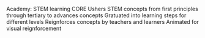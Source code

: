 Academy: STEM learning CORE
Ushers STEM concepts from first principles through tertiary to advances concepts
Gratuated into learning steps for different levels
Reignforces concepts by teachers and learners
Animated for visual reignforcement
